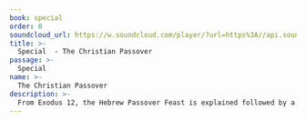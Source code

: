 ```yaml
---
book: special
order: 0
soundcloud_url: https://w.soundcloud.com/player/?url=https%3A//api.soundcloud.com/tracks/
title: >-
  Special  - The Christian Passover
passage: >-
  Special 
name: >-
  The Christian Passover
description: >-
  From Exodus 12, the Hebrew Passover Feast is explained followed by a clarification of how the Passover foretells the death of Jesus on the cross for our sins.
---
```


